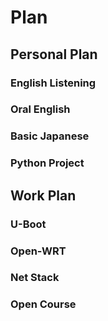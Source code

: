 # Plan

## Personal Plan

### English Listening
### Oral English
### Basic Japanese
### Python Project

## Work Plan

### U-Boot
### Open-WRT
### Net Stack
### Open Course

